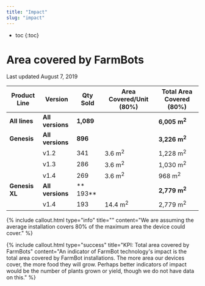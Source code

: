 ```yaml
---
title: "Impact"
slug: "impact"
---
```


* toc
{:toc}

# Area covered by FarmBots
Last updated August 7, 2019

|Product Line                  |Version                       |Qty Sold                      |Area Covered/Unit (80%)       |Total Area Covered (80%)      |
|------------------------------|------------------------------|------------------------------|------------------------------|------------------------------|
|**All lines**                 |**All versions**              |**1,089**                     |                              |**6,005 m<sup>2</sup>**
|**Genesis**                   |**All versions**              |**896**                       |                              |**3,226 m<sup>2</sup>**
|                              |v1.2                          |341                           |3.6 m<sup>2</sup>             |1,228 m<sup>2</sup>
|                              |v1.3                          |286                           |3.6 m<sup>2</sup>             |1,030 m<sup>2</sup>
|                              |v1.4                          |269                           |3.6 m<sup>2</sup>             |968 m<sup>2</sup>
|**Genesis XL**                |**All versions**              |** 193**                      |                              |**2,779 m<sup>2</sup>**
|                              |v1.4                          |193                           |14.4 m<sup>2</sup>            |2,779 m<sup>2</sup>



{%
include callout.html
type="info"
title=""
content="We are assuming the average installation covers 80% of the maximum area the device could cover."
%}



{%
include callout.html
type="success"
title="KPI: Total area covered by FarmBots"
content="An indicator of FarmBot technology's impact is the total area covered by FarmBot installations. The more area our devices cover, the more food they will grow. Perhaps better indicators of impact would be the number of plants grown or yield, though we do not have data on this."
%}




